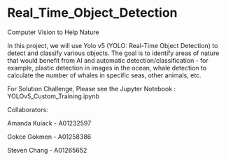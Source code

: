 # Real_Time_Object_Detection
Computer Vision to Help Nature

In this project, we will use Yolo v5 (YOLO: Real-Time Object Detection) to detect and classify various objects. The goal is to identify areas of nature that would benefit from AI and automatic detection/classification - for example, plastic detection in images in the ocean, whale detection to calculate the number of whales in specific seas, other animals, etc.

For Solution Challenge, Please see the Jupyter Notebook : YOLOv5_Custom_Training.ipynb

Collaborators:

Amanda Kuiack - A01232597

Gokce Gokmen - A01258386


Steven Chang - A01265652

